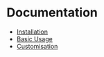 # Documentation

- [Installation](installation.md)
- [Basic Usage](basic-usage.md)
- [Customisation](customisation.md)